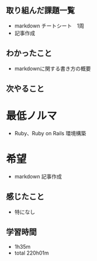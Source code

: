 ## 取り組んだ課題一覧
- markdown チートシート　1周
- 記事作成
## わかったこと
- markdownに関する書き方の概要
## 次やること
# 最低ノルマ
- Ruby、Ruby on Rails 環境構築
# 希望
- markdown 記事作成　
## 感じたこと
- 特になし
## 学習時間
- 1h35m
- total 220h01m
